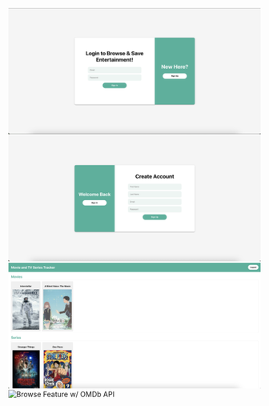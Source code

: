 ![Login](screenshots/screenshot1.png)
![Register](screenshots/screenshot2.png)
![Saved Movies & Series](screenshots/screenshot3.png)
![Browse Feature w/ OMDb API](screenshots/screenshot4.png)